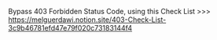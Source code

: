 Bypass 403 Forbidden Status Code, using this Check List >>> https://melguerdawi.notion.site/403-Check-List-3c9b46781efd47e79f020c73183144f4
